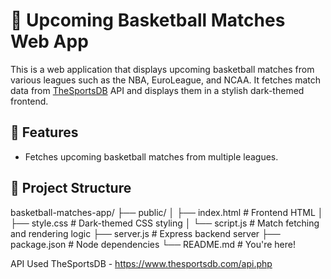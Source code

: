 # 🏀 Upcoming Basketball Matches Web App

This is a web application that displays upcoming basketball matches from various leagues such as the NBA, EuroLeague, and NCAA. It fetches match data from [TheSportsDB](https://www.thesportsdb.com/) API and displays them in a stylish dark-themed frontend.

## 🔧 Features

- Fetches upcoming basketball matches from multiple leagues.

## 📁 Project Structure
basketball-matches-app/
├── public/
│ ├── index.html # Frontend HTML
│ ├── style.css # Dark-themed CSS styling
│ └── script.js # Match fetching and rendering logic
├── server.js # Express backend server
├── package.json # Node dependencies
└── README.md # You're here!

API Used
TheSportsDB - https://www.thesportsdb.com/api.php
